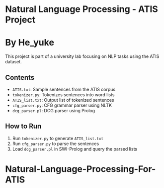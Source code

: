 # Natural Language Processing - ATIS Project
# By He_yuke
This project is part of a university lab focusing on NLP tasks using the ATIS dataset.

## Contents
- `ATIS.txt`: Sample sentences from the ATIS corpus
- `tokenizer.py`: Tokenizes sentences into word lists
- `ATIS_list.txt`: Output list of tokenized sentences
- `cfg_parser.py`: CFG grammar parser using NLTK
- `dcg_parser.pl`: DCG parser using Prolog

## How to Run
1. Run `tokenizer.py` to generate `ATIS_list.txt`
2. Run `cfg_parser.py` to parse the sentences
3. Load `dcg_parser.pl` in SWI-Prolog and query the parsed lists

# Natural-Language-Processing-For-ATIS
